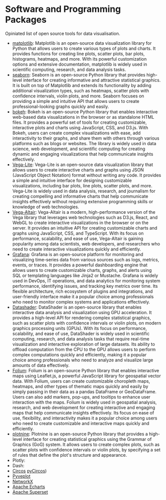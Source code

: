 # Software and Programming Packages

Opiniated list of open source tools for data visualisation.

- [matplotlib](https://matplotlib.org/): Matplotlib is an open-source data visualization library
  for Python that allows users to create various types of plots and
  charts. It provides functions for creating line plots, scatter
  plots, bar plots, histograms, heatmaps, and more. With its powerful
  customization options and extensive documentation, matplotlib is
  widely used in scientific computing, research, and data analysis
  tasks.
- [seaborn](https://seaborn.pydata.org/): Seaborn is an open-source Python library that provides
  high-level interface for creating informative and attractive
  statistical graphics. It is built on top of Matplotlib and extends
  its functionality by adding additional visualization types, such as
  heatmaps, scatter plots with confidence intervals, violin plots, and
  more. Seaborn focuses on providing a simple and intuitive API that
  allows users to create professional-looking graphs quickly and
  easily.
- [bokeh](https://bokeh.org/): Bokeh is an open-source Python library
  that enables interactive web-based data visualizations in the
  browser or as standalone HTML files. It provides a powerful set of
  tools for creating customizable, interactive plots and charts using
  JavaScript, CSS, and D3.js. With Bokeh, users can create complex
  visualizations with ease, add interactivity to their graphs, and
  share them with others through various platforms such as blogs or
  websites. The library is widely used in data science, web
  development, and scientific computing for creating dynamic and
  engaging visualizations that help communicate insights effectively.
- [Vega-Lite](https://vega.github.io/vega-lite/): Vega-Lite is an
  open-source data visualization library that allows users to create
  interactive charts and graphs using JSON (JavaScript Object
  Notation) format without writing any code. It provides a simple and
  intuitive interface for designing customizable visualizations,
  including bar plots, line plots, scatter plots, and more. Vega-Lite
  is widely used in data analysis, research, and journalism for
  creating compelling and informative charts that help communicate
  insights effectively without requiring extensive programming skills
  or knowledge of web technologies.
- [Vega-Altair](https://altair-viz.github.io/index.html): Vega-Altair
  is a modern, high-performance version of the Vega library that
  leverages web technologies such as D3.js, React, and WebGL to create
  interactive visualizations in the browser or on the server. It
  provides an intuitive API for creating customizable charts and
  graphs using JavaScript, CSS, and TypeScript. With its focus on
  performance, scalability, and ease of use, Vega-Altair is gaining
  popularity among data scientists, web developers, and researchers
  who need to create interactive visualizations quickly and
  efficiently.
- [Grafana](): Grafana is an open-source platform for monitoring and
  visualizing time-series data from various sources such as logs,
  metrics, events, or traces. It provides a powerful dashboarding
  engine that allows users to create customizable charts, graphs, and
  alerts using SQL or templating languages like Jinja2 or
  Mustache. Grafana is widely used in DevOps, IT operations, and data
  analytics for monitoring system performance, identifying issues, and
  tracking key metrics over time. Its flexible architecture, rich
  ecosystem of plugins and integrations, and user-friendly interface
  make it a popular choice among professionals who need to monitor
  complex systems and applications effectively.
- [Datashader](https://datashader.org/): DataShader is an open-source
  library that enables interactive data analysis and visualization
  using GPU acceleration. It provides a high-level API for rendering
  complex statistical graphics, such as scatter plots with confidence
  intervals or violin plots, on modern graphics processing units
  (GPUs). With its focus on performance, scalability, and ease of use,
  DataShader is widely used in scientific computing, research, and
  data analysis tasks that require real-time visualization and
  interactive exploration of large datasets. Its ability to offload
  computation from the CPU to the GPU allows users to perform complex
  computations quickly and efficiently, making it a popular choice
  among professionals who need to analyze and visualize large amounts
  of data effectively.
- [Folium](https://python-visualization.github.io/folium/latest/):
  Folium is an open-source Python library that enables interactive
  maps using Leaflet.js, a powerful JavaScript library for geospatial
  vector data. With Folium, users can create customizable choropleth
  maps, heatmaps, and other types of thematic maps quickly and easily
  by simply passing in their data as a pandas DataFrame or
  GeoDataFrame. Users can also add markers, pop-ups, and tooltips to
  enhance user interaction with the maps. Folium is widely used in
  geospatial analysis, research, and web development for creating
  interactive and engaging maps that help communicate insights
  effectively. Its focus on ease of use, flexibility, and
  interactivity makes it a popular choice among users who need to
  create customizable and interactive maps quickly and efficiently.
- [plotnine](https://plotnine.org/): Plotnine is an open-source Python
  library that provides a high-level interface for creating
  statistical graphics using the Grammar of Graphics (GoG) system. It
  allows users to create complex plots, such as scatter plots with
  confidence intervals or violin plots, by specifying a set of rules
  that define the plot's structure and appearance.
- Plotly:
- Dash:
- [Circos](http://circos.ca/)
  [pyCircos](https://github.com/ponnhide/pyCircos))
- [Pyveplot](https://gitlab.com/rgarcia-herrera/pyveplot)
- [NetworkX](https://networkx.org/)
- [Apache Echarts](https://echarts.apache.org/)
- [Apache Superset](https://superset.apache.org/)
